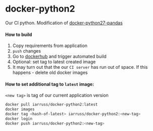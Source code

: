 # docker-python2

Our CI python. Modification of [docker-python27-pandas](https://github.com/serebrov/docker-python27-pandas)

#### How to build

1. Copy requirements from application
2. `push` changes
3. Go to [dockerhub](https://hub.docker.com/r/iarruss/docker-python2/~/settings/automated-builds/) and trigger automated build
4. Optional: set tag to latest created image
5. It may turn out that the our `CI server` has run out of space. If this happens - delete old docker images

#### How to set additional tag to `latest` image:

`<new tag>` is tag of our current application version

```bash
docker pull iarruss/docker-python2:latest
docker images
docker tag <hash-of-latest> iarruss/docker-python2:<new-tag>
docker login
docker push iarruss/docker-python2:<new-tag>
``` 

